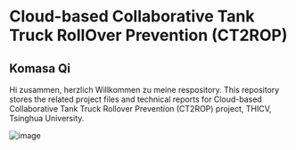 # Cloud-based Collaborative Tank Truck RollOver Prevention (CT2ROP)
## Komasa Qi
Hi zusammen, herzlich Willkommen zu meine respository.
This repository stores the related project files and technical reports for Cloud-based Collaborative Tank Truck Rollover Prevention (CT2ROP) project, THICV, Tsinghua University.

![image](https://github.com/user-attachments/assets/6343637f-4c64-48eb-a4d8-661e57fabf6f)


